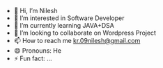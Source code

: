 - 👋 Hi, I’m Nilesh
- 👀 I’m interested in Software Developer
- 🌱 I’m currently learning JAVA+DSA
- 💞️ I’m looking to collaborate on Wordpress Project
- 📫 How to reach me kr.09nilesh@gmail.com
- 😄 Pronouns: He
- ⚡ Fun fact: ...

<!---
NileshKr09/NileshKr09 is a ✨ special ✨ repository because its `README.md` (this file) appears on your GitHub profile.
You can click the Preview link to take a look at your changes.
--->
